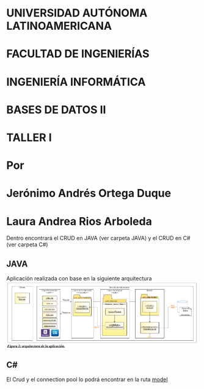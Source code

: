 # UNIVERSIDAD AUTÓNOMA LATINOAMERICANA
# FACULTAD DE INGENIERÍAS
# INGENIERÍA INFORMÁTICA

# BASES DE DATOS II
# TALLER I
# Por
# Jerónimo Andrés Ortega Duque
# Laura Andrea Rios Arboleda 

Dentro encontrará el CRUD en JAVA (ver carpeta JAVA) y el CRUD en C# (ver carpeta C#)

## JAVA
Aplicación realizada con base en la siguiente arquitectura
![img_arq](/Taller2/Media/arq_java.png)

## C#
El Crud y el connection pool lo podrá encontrar en la ruta [model](/Taller2/C#/Taller2_CS/Model)


